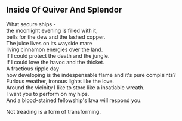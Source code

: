 Inside Of Quiver And Splendor
-----------------------------
What secure ships -  
the moonlight evening is filled with it,  
bells for the dew and the lashed copper.  
The juice lives on its wayside mare  
living cinnamon energies over the land.  
If I could protect the death and the jungle.  
If I could love the havoc and the thicket.  
A fractious ripple day  
how developing is the indespensable flame and it's pure complaints?  
Furious weather, ironous lights like the love.  
Around the vicinity I like to store like a insatiable wreath.  
I want you to perform on my hips.  
And a blood-stained fellowship's lava will respond you.  
  
Not treading is a form of transforming.  
